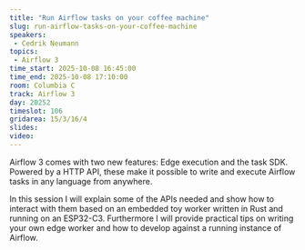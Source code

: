 ```yaml
---
title: "Run Airflow tasks on your coffee machine"
slug: run-airflow-tasks-on-your-coffee-machine
speakers:
 - Cedrik Neumann
topics:
 - Airflow 3
time_start: 2025-10-08 16:45:00
time_end: 2025-10-08 17:10:00
room: Columbia C
track: Airflow 3
day: 20252
timeslot: 106
gridarea: 15/3/16/4
slides:
video:
---
```


Airflow 3 comes with two new features: Edge execution and the task SDK. Powered by a HTTP API, these make it possible to write and execute Airflow tasks in any language from anywhere.

In this session I will explain some of the APIs needed and show how to interact with them based on an embedded toy worker written in Rust and running on an ESP32-C3. Furthermore I will provide practical tips on writing your own edge worker and how to develop against a running instance of Airflow.